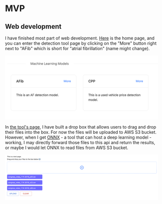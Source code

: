 # MVP

## Web development

I have finished most part of web development. [Here](https://blog.darren-liu.com/publications)
is the home page, and you can enter the detection tool page by clicking on the "More" button
right next to "AFib" which is short for "atrial fibrillation" (name might change).

<img src="../imgs/homepage.png" />

In [the tool's page](https://blog.darren-liu.com/publications/afib), I have built a drop box that
allows users to drag and drop their files into the box. For now the files will be uploaded to AWS
S3 bucket. However, when I get [ONNX](https://onnx.ai/) - a tool that can host a deep learning
model - working, I may directly forward those files to this api and return the results, or maybe
I would let ONNX to read files from AWS S3 bucket.

<img src="../imgs/modelpage.png" />
